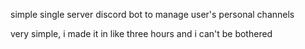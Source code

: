 simple single server discord bot to manage user's personal channels

very simple, i made it in like three hours and i can't be bothered